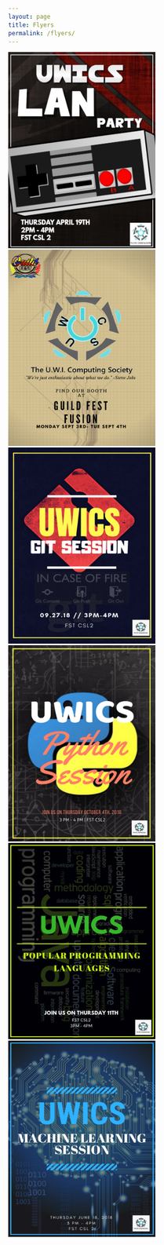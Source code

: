 ```yaml
---
layout: page
title: Flyers
permalink: /flyers/
---
```

<img src="/assets/LAN PARTY.jpg" width="300" height="400">


<img src="/assets/guildfest.jpg" width="300" height="400">


<img src="/assets/gitsession.png" width="300" height="400">


<img src="/assets/pythonsession.png" width="300" height="400">


<img src="/assets/popularlanguages.jpeg" width="300" height="400">


<img src="/assets/machinelearning.png" width="300" height="400">
